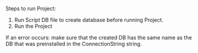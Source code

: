 Steps to run Project:
1. Run Script DB file to create database before running Project.
2. Run the Project

If an error occurs: make sure that the created DB has the same name as the DB that was preinstalled in the ConnectionString string.
